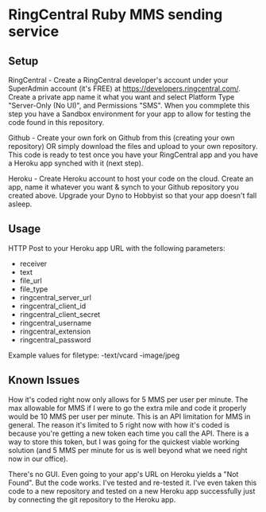 # RingCentral Ruby MMS sending service


## Setup

RingCentral - Create a RingCentral developer's account under your SuperAdmin account (it's FREE) at https://developers.ringcentral.com/. Create a private app name it what you want and select Platform Type "Server-Only (No UI)", and Permissions "SMS". When you commplete this step you have a Sandbox environment for your app to allow for testing the code found in this repository.

Github - Create your own fork on Github from this (creating your own repository) OR simply download the files and upload to your own repository. This code is ready to test once you have your RingCentral app and you have a Heroku app synched with it (next step).

Heroku - Create Heroku account to host your code on the cloud. Create an app, name it whatever you want & synch to your Github repository you created above. Upgrade your Dyno to Hobbyist so that your app doesn't fall asleep.


## Usage

HTTP Post to your Heroku app URL with the following parameters:

- receiver
- text
- file_url
- file_type
- ringcentral_server_url
- ringcentral_client_id
- ringcentral_client_secret
- ringcentral_username
- ringcentral_extension
- ringcentral_password

Example values for filetype:
-text/vcard
-image/jpeg

## Known Issues

How it's coded right now only allows for 5 MMS per user per minute. The max allowable for MMS if I were to go the extra mile and code it properly would be 10 MMS per user per minute. This is an API limitation for MMS in general. The reason it's limited to 5 right now with how it's coded is because you're getting a new token each time you call the API. There is a way to store this token, but I was going for the quickest viable working solution (and 5 MMS per minute for us is well beyond what we need right now in our office).

There's no GUI. Even going to your app's URL on Heroku yields a "Not Found". But the code works. I've tested and re-tested it. I've even taken this code to a new repository and tested on a new Heroku app successfully just by connecting the git repository to the Heroku app.
